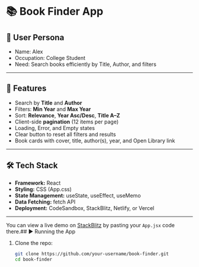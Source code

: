 


# 📚 Book Finder App

## 👤 User Persona
- Name: Alex
- Occupation: College Student
- Need: Search books efficiently by Title, Author, and filters

---

## 🚀 Features
- Search by **Title** and **Author**
- Filters: **Min Year** and **Max Year**
- Sort: **Relevance**, **Year Asc/Desc**, **Title A–Z**
- Client-side **pagination** (12 items per page)
- Loading, Error, and Empty states
- Clear button to reset all filters and results
- Book cards with cover, title, author(s), year, and Open Library link

---

## 🛠️ Tech Stack
- **Framework:** React
- **Styling:** CSS (App.css)
- **State Management:** useState, useEffect, useMemo
- **Data Fetching:** fetch API
- **Deployment:** CodeSandbox, StackBlitz, Netlify, or Vercel

---
You can view a live demo on  [StackBlitz](https://stackblitz.com/) by pasting your `App.jsx` code there.## ▶️ Running the App
1. Clone the repo:
   ```bash
   git clone https://github.com/your-username/book-finder.git
   cd book-finder
